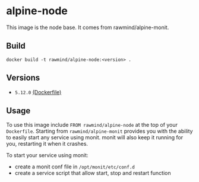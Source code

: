 alpine-node
=============

This image is the node base. It comes from rawmind/alpine-monit.

## Build

```
docker build -t rawmind/alpine-node:<version> .
```

## Versions

- `5.12.0` [(Dockerfile)](https://github.com/rawmind0/alpine-node/blob/5.12.0/Dockerfile)


## Usage

To use this image include `FROM rawmind/alpine-node` at the top of your `Dockerfile`. Starting from `rawmind/alpine-monit` provides you with the ability to easily start any service using monit. monit will also keep it running for you, restarting it when it crashes.

To start your service using monit:

- create a monit conf file in `/opt/monit/etc/conf.d`
- create a service script that allow start, stop and restart function
